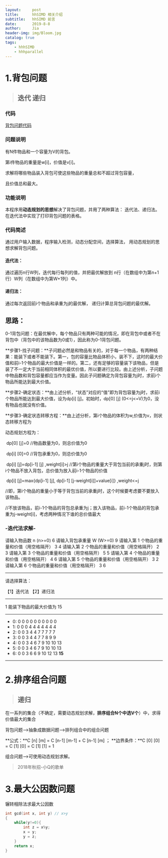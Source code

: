 ```yaml
---
layout:     post
title:      hhSIMD 相关介绍
subtitle:   hhSIMD 前言
date:       2019-8-8
author:     Jia
header-img: img/Bloom.jpg
catalog: true
tags:
    - hhhSIMD
    - hhhparallel
---
```



# 1.背包问题

> ## 迭代 递归

### 代码

[背包问题代码](https://github.com/huihut/interview/blob/master/Problems/KnapsackProblem/pack.cpp)

### 问题说明

有N件物品和一个容量为V的背包。

第i件物品的重量是w[i]，价值是v[i]。

求解将哪些物品装入背包可使这些物品的重量总和不超过背包容量，

且价值总和最大。

### 功能说明

本程序用**动态规划的思想**解决了背包问题，并用了两种算法： 迭代法、递归法。在迭代法中实现了打印背包问题的表格。

### 代码简述

通过用户输入数据，程序输入检测，动态分配空间，选择算法， 用动态规划的思想求解背包问题。

#### 迭代法：

通过遍历n行W列，迭代每行每列的值，并把最优解放到 n行（在数组中为第n+1行）W列（在数组中为第W+1列）中。

#### 递归法：

通过每次返回前i个物品和承重为j的最优解， 递归计算总背包问题的最优解。

## 思路：

0-1背包问题：在最优解中，每个物品只有两种可能的情况，即在背包中或者不在背包中（背包中的该物品数为0或1），因此称为0-1背包问题。

**步骤1-找子问题：**子问题必然是和物品有关的，对于每一个物品，有两种结果：能装下或者不能装下。第一，包的容量比物品体积小，装不下，这时的最大价值和前i-1个物品的最大价值是一样的。第二，还有足够的容量装下该物品，但是装了不一定大于当前相同体积的最优价值，所以要进行比较。由上述分析，子问题中物品数和背包容量都应当作为变量。因此子问题确定为背包容量为j时，求前i个物品所能达到最大价值。

**步骤2-确定状态：**由上述分析，“状态”对应的“值”即为背包容量为j时，求前i个物品所能达到最大价值，设为dp[i] [j]。初始时，dp[0] [j] (0<=j<=V)为0，没有物品也就没有价值。

**步骤3-确定状态转移方程：**由上述分析，第i个物品的体积为w,价值为v，则状态转移方程为

动态规划方程为：

​			dp[0] [j]=0   //物品数量为0，则总价值为0

​           dp[i] [0]=0   //背包承重为0，则总价值为0

​           dp[i] [j]=dp[i-1] [j]   ,weight[i]>j      //第i个物品的重量大于背包当前的承重j时，则第i个物品不放入背包，总价值为放入前i-1个物品的价值

​           dp[i] [j]=max{dp[i-1] [j], dp[i-1] [j-weight[i]]+value[i]}     ,weight<=j  

​            //即，第i个物品的重量小于等于背包当前的承重j时，这个时候要考虑要不要放入该物品。

​           //不放该物品，前i-1个物品的背包总承重为j；放入该物品，前i-1个物品的背包承重为j-weight[i]，考虑两种情况下谁的总价值最大

### -迭代法求解-

请输入物品数 n (n>=0)  6 请输入背包承重量 W (W>=0)  9 请输入第 1 个物品的重量和价值（用空格隔开） 3 4 请输入第 2 个物品的重量和价值（用空格隔开） 2 3 请输入第 3 个物品的重量和价值（用空格隔开） 5 5 请输入第 4 个物品的重量和价值（用空格隔开） 4 6 请输入第 5 个物品的重量和价值（用空格隔开） 3 2 请输入第 6 个物品的重量和价值（用空格隔开） 3 6 

------------------------------------------------

请选择算法： 

【1】迭代法 【2】递归法

------------------------------------------------

1   能装下物品的最大价值为 15 

------------------------------------------------

- 0:	0	0	0	0	0	0	0	0	0	0	 
- 1:	0	0	0	4	4	4	4	4	4	4	 
- 2:	0	0	3	4	4	7	7	7	7	7	 
- 3:	0	0	3	4	4	7	7	8	9	9	 
- 4:	0	0	3	4	6	7	9	10	10	13	
- 5:	0	0	3	4	6	7	9	10	10	13	 
- 6:	0	0	3	6	6	9	10	12	13	**15**	 

------------------------------------------------

# 2.排序组合问题

> ## 递归

在一系列的集合（不确定，需要动态规划求解，**排序组合N个中选V个**）中，求得价值最大的集合

背包问题-->抽象成数据问题-->排列组合中的组合问题

**公式：**C [n] [m] = C [n-1] [m-1] + C [n-1] [m] ； **边界条件：**C [0] [0] = C [1] [0] = C [1] [1] = 1

组合问题-->可使用动态规划求解。

> 2018年秋招-小Q的歌单



# 3.最大公因数问题

辗转相除法求最大公因数

```C++
int gcd(int x, int y) // x>y
{
    while(y!=0){
        int z = x%y;
        x = y;
        y = z;
    }
    return x;
}
```

